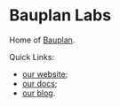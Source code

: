 # Bauplan Labs

Home of [Bauplan](https://www.bauplanlabs.com/).

Quick Links:

* [our website](https://www.bauplanlabs.com/);
* [our docs](https://docs.bauplanlabs.com/en/latest/);
* [our blog](https://www.bauplanlabs.com/blog).
